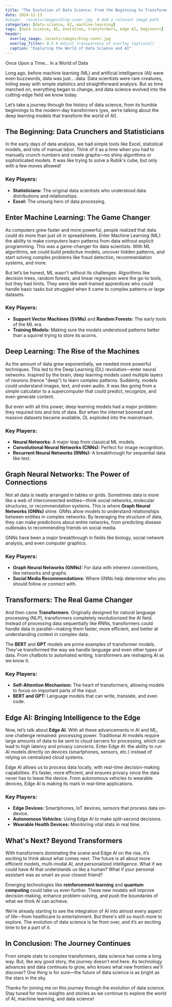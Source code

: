 ```yaml
---
title: "The Evolution of Data Science: From the Beginning to Transformers and Beyond"
date: 2024-12-13
#image:  /assets/images/blog-cover.jpg  # Add a relevant image path
categories: [data-science, AI, machine-learning]
tags: [data science, AI, evolution, transformers, edge AI, beginners]
header:
  overlay_image: /assets/images/blog-cover.jpg
  overlay_filter: 0.5 # Adjust transparency of overlay (optional)
  caption: "Exploring the World of Data Science and AI"
---
```



Once Upon a Time... In a World of Data

Long ago, before machine learning (ML) and artificial intelligence (AI) were even buzzwords, data was just... data. Data scientists were rare creatures, toiling away with simple statistics and straightforward analysis. But as time marched on, everything began to change, and data science evolved into the cutting-edge field we know today.

Let’s take a journey through the history of data science, from its humble beginnings to the modern-day transformers (yes, we’re talking about the deep learning models that transform the world of AI).

## The Beginning: Data Crunchers and Statisticians

In the early days of data analysis, we had simple tools like Excel, statistical models, and lots of manual labor. Think of it as a time when you had to manually crunch numbers and create graphs—no shiny algorithms or sophisticated models. It was like trying to solve a Rubik's cube, but only with a few moves allowed!

### Key Players:
- **Statisticians:** The original data scientists who understood data distributions and relationships.
- **Excel:** The unsung hero of data processing.

## Enter Machine Learning: The Game Changer

As computers grew faster and more powerful, people realized that data could do more than just sit in spreadsheets. Enter Machine Learning (ML): the ability to make computers learn patterns from data without explicit programming. This was a game-changer for data scientists. With ML algorithms, we could build predictive models, uncover hidden patterns, and start solving complex problems like fraud detection, recommendation systems, and more.

But let’s be honest, ML wasn't without its challenges. Algorithms like decision trees, random forests, and linear regression were the go-to tools, but they had limits. They were like well-trained apprentices who could handle basic tasks but struggled when it came to complex patterns or large datasets.

### Key Players:
- **Support Vector Machines (SVMs)** and **Random Forests:** The early tools of the ML era.
- **Training Models:** Making sure the models understood patterns better than a squirrel trying to store its acorns.

## Deep Learning: The Rise of the Machines

As the amount of data grew exponentially, we needed more powerful techniques. This led to the Deep Learning (DL) revolution—enter neural networks. Inspired by the brain, deep learning models used multiple layers of neurons (hence "deep") to learn complex patterns. Suddenly, models could understand images, text, and even audio. It was like going from a simple calculator to a supercomputer that could predict, recognize, and even generate content.

But even with all this power, deep learning models had a major problem: they required lots and lots of data. But when the internet boomed and massive datasets became available, DL exploded into the mainstream.

### Key Players:
- **Neural Networks:** A major leap from classical ML models.
- **Convolutional Neural Networks (CNNs):** Perfect for image recognition.
- **Recurrent Neural Networks (RNNs):** A breakthrough for sequential data like text.

## Graph Neural Networks: The Power of Connections

Not all data is neatly arranged in tables or grids. Sometimes data is more like a web of interconnected entities—think social networks, molecular structures, or recommendation systems. This is where **Graph Neural Networks (GNNs)** shine. GNNs allow models to understand relationships between entities in complex networks. By leveraging the structure of data, they can make predictions about entire networks, from predicting disease outbreaks to recommending friends on social media.

GNNs have been a major breakthrough in fields like biology, social network analysis, and even computer graphics.

### Key Players:
- **Graph Neural Networks (GNNs):** For data with inherent connections, like networks and graphs.
- **Social Media Recommendations:** Where GNNs help determine who you should follow or connect with.

## Transformers: The Real Game Changer

And then came **Transformers**. Originally designed for natural language processing (NLP), transformers completely revolutionized the AI field. Instead of processing data sequentially like RNNs, transformers could handle data in parallel—making them faster, more efficient, and better at understanding context in complex data.

The **BERT** and **GPT** models are prime examples of transformer models. They’ve transformed the way we handle language and even other types of data. From chatbots to automated writing, transformers are reshaping AI as we know it.

### Key Players:
- **Self-Attention Mechanism:** The heart of transformers, allowing models to focus on important parts of the input.
- **BERT and GPT:** Language models that can write, translate, and even code.

## Edge AI: Bringing Intelligence to the Edge

Now, let’s talk about **Edge AI**. With all these advancements in AI and ML, one challenge remained: processing power. Traditional AI models require large amounts of data to be sent to cloud servers for processing, which can lead to high latency and privacy concerns. Enter Edge AI: the ability to run AI models directly on devices (smartphones, sensors, etc.) instead of relying on centralized cloud systems.

Edge AI allows us to process data locally, with real-time decision-making capabilities. It’s faster, more efficient, and ensures privacy since the data never has to leave the device. From autonomous vehicles to wearable devices, Edge AI is making its mark in real-time applications.

### Key Players:
- **Edge Devices:** Smartphones, IoT devices, sensors that process data on-device.
- **Autonomous Vehicles:** Using Edge AI to make split-second decisions.
- **Wearable Health Devices:** Monitoring vital stats in real time.

## What's Next? Beyond Transformers

With transformers dominating the scene and Edge AI on the rise, it’s exciting to think about what comes next. The future is all about more efficient models, multi-modal AI, and personalized intelligence. What if we could have AI that understands us like a human? What if your personal assistant was as smart as your closest friend?

Emerging technologies like **reinforcement learning** and **quantum computing** could take us even further. These new models will improve decision-making, enhance problem-solving, and push the boundaries of what we think AI can achieve.

We’re already starting to see the integration of AI into almost every aspect of life—from healthcare to entertainment. But there's still so much more to explore. The evolution of data science is far from over, and it’s an exciting time to be a part of it.

## In Conclusion: The Journey Continues

From simple stats to complex transformers, data science has come a long way. But, like any good story, the journey doesn’t end here. As technology advances and data continues to grow, who knows what new frontiers we'll discover? One thing is for sure—the future of data science is as bright as the stars in the sky.

Thanks for joining me on this journey through the evolution of data science. Stay tuned for more insights and stories as we continue to explore the world of AI, machine learning, and data science!
